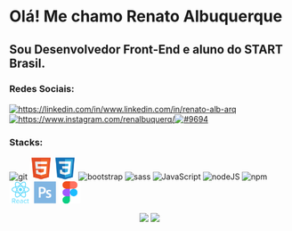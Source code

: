 <h1 aling="center">Olá! Me chamo Renato Albuquerque</h3>

<h2 aling="center">Sou Desenvolvedor Front-End e aluno do START Brasil.  </h2> 

<h3 align="left">Redes Sociais:</h3>
<p align="left">
<a href="https://www.linkedin.com/in/renato-albuquerque-dev" target="_blank"><img align="center" src="https://raw.githubusercontent.com/rahuldkjain/github-profile-readme-generator/master/src/images/icons/Social/linked-in-alt.svg" alt="https://linkedin.com/in/www.linkedin.com/in/renato-alb-arq" height="30" width="40" /></a>
<a href="https://www.instagram.com/renalbuquerq/" target="blank"><img align="center" src="https://raw.githubusercontent.com/rahuldkjain/github-profile-readme-generator/master/src/images/icons/Social/instagram.svg" alt="https://www.instagram.com/renalbuquerq/" height="30" width="40" /></a><a href="https://discord.gg/#9694" target="blank"><img align="center" src="https://raw.githubusercontent.com/rahuldkjain/github-profile-readme-generator/master/src/images/icons/Social/discord.svg" alt="#9694" height="30" width="40" /></a>
</p>

<h3 align="left">Stacks:</h3>
<p align="left">
  <img alt="git" width="40" height="40" src="https://www.vectorlogo.zone/logos/git-scm/git-scm-icon.svg">
  <img alt="html5" height="40" width="40" src="https://raw.githubusercontent.com/devicons/devicon/master/icons/html5/html5-original.svg">
  <img alt="css3" height="40" width="40" src="https://raw.githubusercontent.com/devicons/devicon/master/icons/css3/css3-original.svg">
  <img alt="bootstrap" height="45" width="45" src="https://img.icons8.com/color/48/000000/bootstrap.png"/>
  <img alt="sass" height="40" width="40" src="https://cdn.jsdelivr.net/gh/devicons/devicon/icons/sass/sass-original.svg">
  <img alt="JavaScript" height="40 width="40" src="https://upload.wikimedia.org/wikipedia/commons/9/99/Unofficial_JavaScript_logo_2.svg">
  <img alt="nodeJS" height="40" width="40" src="https://cdn.jsdelivr.net/gh/devicons/devicon/icons/nodejs/nodejs-original.svg">
  <img alt="npm" heigh="40" width="40" src="https://cdn.jsdelivr.net/gh/devicons/devicon/icons/npm/npm-original-wordmark.svg">
  <img alt="react" width="40" height="40" src="https://raw.githubusercontent.com/devicons/devicon/master/icons/react/react-original-wordmark.svg">
  <img alt="photoshop" height="40" width="40" src="https://raw.githubusercontent.com/devicons/devicon/master/icons/photoshop/photoshop-plain.svg">
  <img alt="figma" height="40" width="40" src="https://raw.githubusercontent.com/devicons/devicon/master/icons/figma/figma-original.svg">
</p>


  <p align="center">
  <img height="160em" src="https://github-readme-stats.vercel.app/api/top-langs/?username=RenatoAlbuquerque&layout=compact&langs_count=7&theme=midnight-purple"/>
  <img height="160em" src="https://github-readme-stats.vercel.app/api?username=RenatoAlbuquerque&show_icons=true&theme=midnight-purple&include_all_commits=true&count_private=true"/>
  </p>



